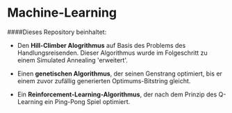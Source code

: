 # Machine-Learning

####Dieses Repository beinhaltet:

* Den **Hill-Climber Alogrithmus** auf Basis des Problems des Handlungsreisenden. Dieser Algorithmus  wurde im Folgeschritt zu einem Simulated Annealing 'erweitert'.

* Einen **genetischen Algorithmus**, der seinen Genstrang optimiert, bis er einem zuvor zufällig generierten Optimums-Bitstring gleicht.

* Ein **Reinforcement-Learning-Algorithmus**, der nach dem Prinzip des Q-Learning ein Ping-Pong Spiel optimiert.
